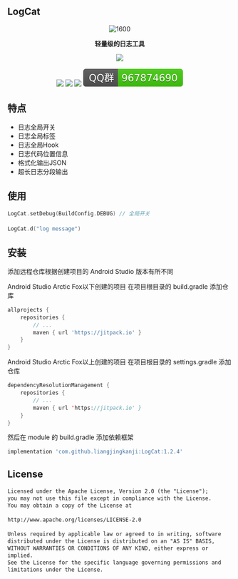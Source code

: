 ## LogCat


<p align="center"><img src="https://i.imgur.com/3NdQ93C.png" alt="1600" width="25%"/></p>

<p align="center"><strong>轻量级的日志工具</strong></p>

<p align="center"><img src="https://i.imgur.com/t3vnPHs.jpg" width="200"/></p>


<p align="center">
<a href="https://jitpack.io/#liangjingkanji/LogCat"><img src="https://jitpack.io/v/liangjingkanji/LogCat.svg"/></a>
<img src="https://img.shields.io/badge/language-kotlin-orange.svg"/>
<img src="https://img.shields.io/badge/license-Apache-blue"/>
<img src="https://raw.githubusercontent.com/liangjingkanji/liangjingkanji/master/img/group.svg"/>
</p>


## 特点

-   日志全局开关
-   日志全局标签
-   日志全局Hook
-   日志代码位置信息
-   格式化输出JSON
-   超长日志分段输出

## 使用

```kotlin
LogCat.setDebug(BuildConfig.DEBUG) // 全局开关

LogCat.d("log message")
```

## 安装

添加远程仓库根据创建项目的 Android Studio 版本有所不同

Android Studio Arctic Fox以下创建的项目 在项目根目录的 build.gradle 添加仓库

```groovy
allprojects {
    repositories {
        // ...
        maven { url 'https://jitpack.io' }
    }
}
```

Android Studio Arctic Fox以上创建的项目 在项目根目录的 settings.gradle 添加仓库

```kotlin
dependencyResolutionManagement {
    repositories {
        // ...
        maven { url 'https://jitpack.io' }
    }
}
```

然后在 module 的 build.gradle 添加依赖框架

```groovy
implementation 'com.github.liangjingkanji:LogCat:1.2.4'
```



## License

```
Licensed under the Apache License, Version 2.0 (the "License");
you may not use this file except in compliance with the License.
You may obtain a copy of the License at

http://www.apache.org/licenses/LICENSE-2.0

Unless required by applicable law or agreed to in writing, software
distributed under the License is distributed on an "AS IS" BASIS,
WITHOUT WARRANTIES OR CONDITIONS OF ANY KIND, either express or implied.
See the License for the specific language governing permissions and
limitations under the License.
```


